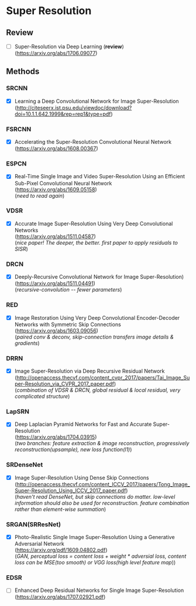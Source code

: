 # **Super Resolution** <br>
## **Review** <br>
- [ ] Super-Resolution via Deep Learning (**review**)<br>
(https://arxiv.org/abs/1706.09077)

## **Methods** <br>
### **SRCNN** 
- [x] Learning a Deep Convolutional Network for Image Super-Resolution <br>
(http://citeseerx.ist.psu.edu/viewdoc/download?doi=10.1.1.642.1999&rep=rep1&type=pdf)
### **FSRCNN**
- [x] Accelerating the Super-Resolution Convolutional Neural Network  <br>
(https://arxiv.org/abs/1608.00367)
### **ESPCN**
- [x] Real-Time Single Image and Video Super-Resolution Using an Efficient Sub-Pixel Convolutional Neural Network <br>(https://arxiv.org/abs/1609.05158) <br>
(*need to read again*)
### **VDSR**
- [x] Accurate Image Super-Resolution Using Very Deep Convolutional Networks<br>
(https://arxiv.org/abs/1511.04587)<br>
(*nice paper! The deeper, the better. first paper to apply residuals to SISR*)
### **DRCN**
- [x] Deeply-Recursive Convolutional Network for Image Super-Resolution)<br>
(https://arxiv.org/abs/1511.04491)<br>
(*recursive-convolution -- fewer parameters*)
### **RED**
- [x] Image Restoration Using Very Deep Convolutional Encoder-Decoder Networks with Symmetric Skip Connections<br>
(https://arxiv.org/abs/1603.09056)<br>
(*paired conv & deconv, skip-connection transfers image details & gradients*)
### **DRRN**
- [x] Image Super-Resolution via Deep Recursive Residual Network<br>
(http://openaccess.thecvf.com/content_cvpr_2017/papers/Tai_Image_Super-Resolution_via_CVPR_2017_paper.pdf)<br>
(*combination of VDSR & DRCN, global residual & local residual, very complicated structure*)
### **LapSRN**
- [x] Deep Laplacian Pyramid Networks for Fast and Accurate Super-Resolution<br>
(https://arxiv.org/abs/1704.03915)<br>
(*two branches: feature extraction & image reconstruction, progressively reconstruction(upsample), new loss function(l1)*)
### **SRDenseNet**
- [x] Image Super-Resolution Using Dense Skip Connections<br>
(http://openaccess.thecvf.com/content_ICCV_2017/papers/Tong_Image_Super-Resolution_Using_ICCV_2017_paper.pdf)<br>
(*haven't read DenseNet, but skip connections do matter. low-level information should also be used for reconstruction. feature combination rather than element-wise summation*)
### **SRGAN(SRResNet)**
- [x] Photo-Realistic Single Image Super-Resolution Using a Generative Adversarial Network<br>
(https://arxiv.org/pdf/1609.04802.pdf)<br>
(*GAN, perceptual loss = content loss + weight * adversial loss, content loss can be MSE(too smooth) or VGG loss(high level feature map*))
### **EDSR**
- [ ] Enhanced Deep Residual Networks for Single Image Super-Resolution<br>
(https://arxiv.org/abs/1707.02921.pdf)

